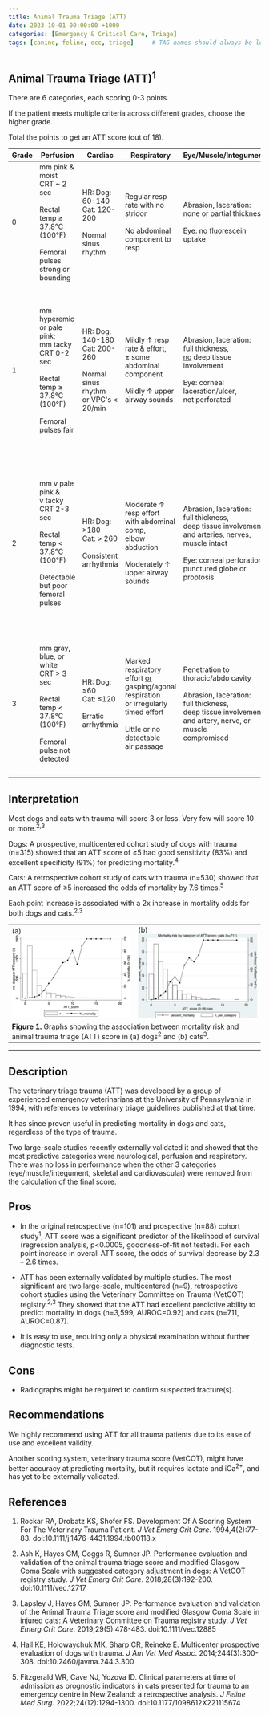 ```yaml
---
title: Animal Trauma Triage (ATT)
date: 2023-10-01 00:00:00 +1000
categories: [Emergency & Critical Care, Triage]
tags: [canine, feline, ecc, triage]     # TAG names should always be lowercase
---
```


## Animal Trauma Triage (ATT)<sup>1</sup>

There are 6 categories, each scoring 0-3 points.

If the patient meets multiple criteria across different grades, choose the higher grade.

Total the points to get an ATT score (out of 18).

|Grade|Perfusion|Cardiac|Respiratory|Eye/Muscle/Integument|Skeletal|Neurological|
| --- | --- | --- | --- | --- | --- | --- |
|0|mm pink & moist<br>CRT ~ 2 sec<br><br>Rectal temp ≥ 37.8°C (100°F)<br><br>Femoral pulses strong or bounding|HR: Dog: 60-140<br>Cat: 120-200<br><br>Normal sinus rhythm|Regular resp rate with no stridor<br><br>No abdominal component to resp|Abrasion, laceration:<br>none or partial thickness<br><br>Eye: no fluorescein uptake|Weight bearing in 3 or 4 limbs,<br>no palpable fracture or joint laxity|Central: conscious, alert→sl dull;<br>interest in surroundings<br><br>Periph: normal spinal reflexes;<br>purposeful movement and<br>nociception in all limbs|
|1|mm hyperemic or pale pink;<br>mm tacky<br>CRT 0-2 sec<br><br>Rectal temp ≥ 37.8°C (100°F)<br><br>Femoral pulses fair|HR: Dog: 140-180<br>Cat: 200-260<br><br>Normal sinus rhythm<br>or VPC's < 20/min|Mildly ↑ resp rate & effort,<br>± some abdominal component<br><br>Mildly ↑ upper airway sounds|Abrasion, laceration:<br>full thickness,<br><u>no</u> deep tissue involvement<br><br>Eye: corneal laceration/ulcer,<br>not perforated|Closed appendicular/rib fx<br>or any mandibular fx<br><br>Single joint laxity/luxation<br>incl. sacroiliac joint<br><br>Pelvic fx with unilateral<br>intact SI-ilium-acetab<br><br>Single limb open/closed fx<br>at or below carpus/tarsus|Cental: conscious but<br>dull, depressed, withdrawn<br><br>Periph: abnormal spinal reflexes<br>with purposeful movement<br>and nociception intact in all 4 limbs|
|2|mm v pale pink &<br>v tacky<br>CRT 2-3 sec<br><br>Rectal temp < 37.8°C (100°F)<br><br>Detectable but poor<br>femoral pulses|HR: Dog: >180<br>Cat: > 260<br><br>Consistent arrhythmia|Moderate ↑ resp effort<br>with abdominal comp,<br>elbow abduction<br><br>Moderately ↑ upper airway sounds|Abrasion, laceration:<br>full thickness,<br>deep tissue involvement,<br>and arteries, nerves, muscle intact<br><br>Eye: corneal perforation,<br>punctured globe or proptosis|Multiple Grade 1 conditions<br>(see above)<br><br>Single long bone open fx<br>above carpus/tarsus with<br>cortical bone preserved<br><br>Non-mandibular skull fx|Central: unconscious but<br>responds to noxious stimuli<br><br>Periph: absent purposeful movement<br>with intact nociception in 2 or more limbs <br><u>or</u> nociception absent <u>only</u> in 1 limb<br><br>↓ anal and/or tail tone|
|3|mm gray, blue, or white<br>CRT > 3 sec<br><br>Rectal temp < 37.8°C (100°F)<br><br>Femoral pulse not detected|HR: Dog: ≤60<br>Cat: ≤120<br><br>Erratic arrhythmia|Marked respiratory effort <u>or</u><br>gasping/agonal respiration<br>or irregularly timed effort<br><br>Little or no detectable<br>air passage|Penetration to<br>thoracic/abdo cavity<br><br>Abrasion, laceration:<br>full thickness,<br>deep tissue involvement,<br>and artery, nerve, or muscle<br>compromised|Vertebral body fx/luxation<br>except coccygeal<br><br>Multiple long bone open fx<br>above tarsus/carpus<br><br>Single long bone open fx<br>above tarsus/carpus with<br>loss of cortical bone|Central: nonresponsive to all stimuli;<br>refractory seizures<br><br>Periph: absent nociception in 2 or more limbs;<br>absent tail or perianal nociception|

## Interpretation

Most dogs and cats with trauma will score 3 or less. Very few will score 10 or more.<sup>2,3</sup>

Dogs: A prospective, multicentered cohort study of dogs with trauma (n=315) showed that an ATT score of ≥5 had good sensitivity (83%) and excellent specificity (91%) for predicting mortality.<sup>4</sup>

Cats: A retrospective cohort study of cats with trauma (n=530) showed that an ATT score of ≥5 increased the odds of mortality by 7.6 times.<sup>5</sup>

Each point increase is associated with a 2x increase in mortality odds for both dogs and cats.<sup>2,3</sup>

<table style="width:100%;background-color:rgba(0, 0, 0, 0)">
  <tr style="border-bottom:0px solid transparent">
    <td style="width:50%;white-space:normal">
(a)<img src="/assets/images/2023-10-01-animal-trauma-triage/dog-graph-att-mortality.jpg" alt="Graph of number of cats and percentage mortality at each ATT score">
    </td>
    <td style="width:50%;white-space:normal">
(b)<img src="/assets/images/2023-10-01-animal-trauma-triage/cat-graph-att-mortality.jpg" alt="Graph of number of cats and percentage mortality at each ATT score">
    </td>
  </tr>
  <tr style="border-bottom:0px solid transparent">
    <td colspan="2" style="white-space:normal">
    <b>Figure 1.</b> Graphs showing the association between mortality risk and animal trauma triage (ATT) score in (a) dogs<sup>2</sup> and (b) cats<sup>3</sup>.
    </td>
  </tr>
</table>

---

## Description

The veterinary triage trauma (ATT) was developed by a group of experienced emergency veterinarians at the University of Pennsylvania in 1994, with references to veterinary triage guidelines published at that time.

It has since proven useful in predicting mortality in dogs and cats, regardless of the type of trauma.

Two large-scale studies recently externally validated it and showed that the most predictive categories were neurological, perfusion and respiratory. There was no loss in performance when the other 3 categories (eye/muscle/integument, skeletal and cardiovascular) were removed from the calculation of the final score.

## Pros

- In the original retrospective (n=101) and prospective (n=88) cohort study<sup>1</sup>, ATT score was a significant predictor of the likelihood of survival (regression analysis, p<0.0005, goodness-of-fit not tested). For each point increase in overall ATT score, the odds of survival decrease by 2.3 – 2.6 times.

- ATT has been externally validated by multiple studies. The  most significant are two large-scale, multicentered (n=9), retrospective cohort studies using the Veterinary Committee on Trauma (VetCOT) registry.<sup>2,3</sup> They showed that the ATT had excellent predictive ability to predict mortality in dogs (n=3,599, AUROC=0.92) and cats (n=711, AUROC=0.87).

- It is easy to use, requiring only a physical examination without further diagnostic tests.

## Cons

- Radiographs might be required to confirm suspected fracture(s).

## Recommendations

We highly recommend using ATT for all trauma patients due to its ease of use and excellent validity.

Another scoring system, veterinary trauma score (VetCOT), might have better accuracy at predicting mortality, but it requires lactate and iCa<sup>2+</sup>, and has yet to be externally validated.

## References

1. Rockar RA, Drobatz KS, Shofer FS. Development Of A Scoring System For The Veterinary Trauma Patient. *J Vet Emerg Crit Care*. 1994,4(2):77-83. doi:10.1111/j.1476-4431.1994.tb00118.x

2. Ash K, Hayes GM, Goggs R, Sumner JP. Performance evaluation and validation of the animal trauma triage score and modified Glasgow Coma Scale with suggested category adjustment in dogs: A VetCOT registry study. *J Vet Emerg Crit Care*. 2018;28(3):192-200. doi:10.1111/vec.12717

3. Lapsley J, Hayes GM, Sumner JP. Performance evaluation and validation of the Animal Trauma Triage score and modified Glasgow Coma Scale in injured cats: A Veterinary Committee on Trauma registry study. *J Vet Emerg Crit Care*. 2019;29(5):478-483. doi:10.1111/vec.12885

4. Hall KE, Holowaychuk MK, Sharp CR, Reineke E. Multicenter prospective evaluation of dogs with trauma. *J Am Vet Med Assoc*. 2014;244(3):300-308. doi:10.2460/javma.244.3.300

5. Fitzgerald WR, Cave NJ, Yozova ID. Clinical parameters at time of admission as prognostic indicators in cats presented for trauma to an emergency centre in New Zealand: a retrospective analysis. *J Feline Med Surg*. 2022;24(12):1294-1300. doi:10.1177/1098612X221115674